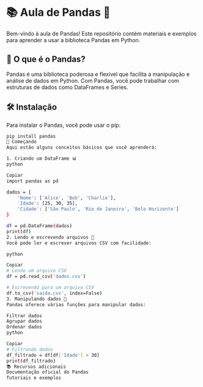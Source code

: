 # 📚 Aula de Pandas 🐼

Bem-vindo à aula de Pandas! Este repositório contém materiais e exemplos para aprender a usar a biblioteca Pandas em Python.

## 📖 O que é o Pandas?

Pandas é uma biblioteca poderosa e flexível que facilita a manipulação e análise de dados em Python. Com Pandas, você pode trabalhar com estruturas de dados como DataFrames e Series.

## 🛠️ Instalação

Para instalar o Pandas, você pode usar o pip:

```bash
pip install pandas
🚀 Começando
Aqui estão alguns conceitos básicos que você aprenderá:

1. Criando um DataFrame 📊
python

Copiar
import pandas as pd

dados = {
    'Nome': ['Alice', 'Bob', 'Charlie'],
    'Idade': [25, 30, 35],
    'Cidade': ['São Paulo', 'Rio de Janeiro', 'Belo Horizonte']
}

df = pd.DataFrame(dados)
print(df)
2. Lendo e escrevendo arquivos 📂
Você pode ler e escrever arquivos CSV com facilidade:

python

Copiar
# Lendo um arquivo CSV
df = pd.read_csv('dados.csv')

# Escrevendo para um arquivo CSV
df.to_csv('saida.csv', index=False)
3. Manipulando dados 🔧
Pandas oferece várias funções para manipular dados:

Filtrar dados
Agrupar dados
Ordenar dados
python

Copiar
# Filtrando dados
df_filtrado = df[df['Idade'] > 30]
print(df_filtrado)
📚 Recursos adicionais
Documentação oficial do Pandas
Tutoriais e exemplos